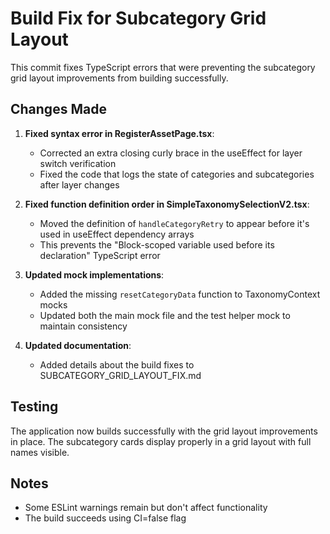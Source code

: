 # Build Fix for Subcategory Grid Layout

This commit fixes TypeScript errors that were preventing the subcategory grid layout improvements from building successfully.

## Changes Made

1. **Fixed syntax error in RegisterAssetPage.tsx**:
   - Corrected an extra closing curly brace in the useEffect for layer switch verification
   - Fixed the code that logs the state of categories and subcategories after layer changes

2. **Fixed function definition order in SimpleTaxonomySelectionV2.tsx**:
   - Moved the definition of `handleCategoryRetry` to appear before it's used in useEffect dependency arrays
   - This prevents the "Block-scoped variable used before its declaration" TypeScript error

3. **Updated mock implementations**:
   - Added the missing `resetCategoryData` function to TaxonomyContext mocks
   - Updated both the main mock file and the test helper mock to maintain consistency
   
4. **Updated documentation**:
   - Added details about the build fixes to SUBCATEGORY_GRID_LAYOUT_FIX.md

## Testing

The application now builds successfully with the grid layout improvements in place. The subcategory cards display properly in a grid layout with full names visible.

## Notes

- Some ESLint warnings remain but don't affect functionality
- The build succeeds using CI=false flag